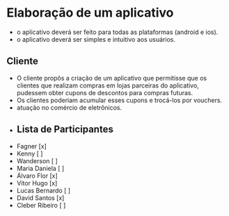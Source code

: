 # Elaboração de um aplicativo

- o aplicativo deverá ser feito para todas as plataformas (android e ios).
- o aplicativo deverá ser simples e intuitivo aos usuários.

## Cliente

- O cliente propôs a criação de um aplicativo que permitisse que os clientes que realizam compras em lojas parceiras do aplicativo, pudessem obter cupons de descontos para compras futuras.
- Os clientes poderiam acumular esses cupons e trocá-los por vouchers.
- atuação no comércio de eletrônicos.
- ## Lista de Participantes
- Fagner                  [x]
- Kenny                   [ ]
- Wanderson               [ ]
- Maria Daniela           [ ]
- Álvaro Flor             [x]
- Vitor Hugo              [x]
- Lucas Bernardo          [ ]
- David Santos            [x]
- Cleber Ribeiro          [ ]
